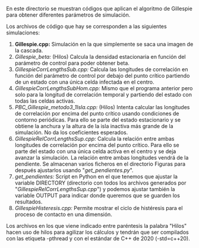 En este directorio se muestran códigos que aplican el algoritmo de Gillespie para obtener diferentes parámetros de simulación.

Los archivos de código que hay se corresponden a las siguientes simulaciones:

1. **Gillespie.cpp:** Simulación en la que simplemente se saca una imagen de la cascada.
2. *Gillespie_beta:* (Hilos) Calcula la densidad estacionaria en función del parámetro de control para poder obtener beta.
3. *GillespieCorrLengthsSub.cpp:* Calcula las longitudes de correlación en función del parámetro de control por debajo del punto crítico partiendo de un estado con una única celda infectada en el centro.
4. *GillespieCorrLengthsSubHom.cpp:* Mismo que el programa anterior pero solo para la longitud de correlación temporal y partiendo del estado con todas las celdas activas.
5. *PBC_Gillespie_metodo3_1Isla.cpp:* (Hilos) Intenta calcular las longitudes de correlación por encima del punto crítico usando condiciones de contorno periódicas. Para ello se parte del estado estacionario y se obtiene la anchura y la altura de la isla inactiva más grande de la simulación. No da los coeficientes esperados.
6. *GillespieRelCorrLengthsSup.cpp:* Calcula la relación entre ambas longitudes de correlación por encima del punto crítico. Para ello se parte del estado con una única celda activa en el centro y se deja avanzar la simulación. La relación entre ambas longitudes vendrá de la pendiente. Se almacenan varios ficheros en el directorio Figuras para después ajustarlos usando "*get_pendientes.py*".
7. *get_pendientes:* Script en Python en el que tenemos que ajustar la variable DIRECTORY (directorio con todos los archivos generados por "*GillespieRelCorrLengthsSup.cpp*") y podemos ajustar también la variable OUTPUT para indicar donde queremos que se guarden los resultados.
8. *GillespieHisteresis.cpp:* Permite mostrar el ciclo de histéresis para el proceso de contacto en una dimensión.

Los archivos en los que viene indicado entre paréntesis la palabra "Hilos" hacen uso de hilos para agilizar los cálculos y tendrán que ser compilados con las etiqueta -pthread y con el estándar de C++ de 2020 (-std=c++20).

